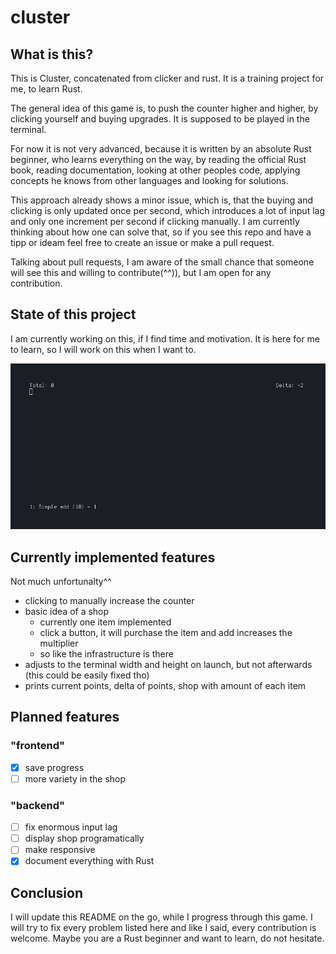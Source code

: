 # cluster

## What is this?

This is Cluster, concatenated from clicker and rust. It is a training project for me, to learn Rust.

The general idea of this game is, to push the counter higher and higher, by clicking yourself and buying upgrades. It is supposed to be played in the terminal.

For now it is not very advanced, because it is written by an absolute Rust beginner, who learns everything on the way, by reading the official Rust book, reading documentation, looking at other peoples code, applying concepts he knows from other languages and looking for solutions.

This approach already shows a minor issue, which is, that the buying and clicking is only updated once per second, which introduces a lot of input lag and only one increment per second if clicking manually. I am currently thinking about how one can solve that, so if you see this repo and have a tipp or ideam feel free to create an issue or make a pull request.

Talking about pull requests, I am aware of the small chance that someone will see this and willing to contribute(^^)), but I am open for any contribution.

## State of this project

I am currently working on this, if I find time and motivation. It is here for me to learn, so I will work on this when I want to.

!["Image of Cluster"](cluster-screen.png)

## Currently implemented features

Not much unfortunalty^^

* clicking to manually increase the counter
* basic idea of a shop
  * currently one item implemented
  * click a button, it will purchase the item and add increases the multiplier
  * so like the infrastructure is there
* adjusts to the terminal width and height on launch, but not afterwards (this could be easily fixed tho)
* prints current points, delta of points, shop with amount of each item

## Planned features

### "frontend"

* [x] save progress
* [ ] more variety in the shop

### "backend"

* [ ] fix enormous input lag
* [ ] display shop programatically
* [ ] make responsive
* [x] document everything with Rust

## Conclusion

I will update this README on the go, while I progress through this game. I will try to fix every problem listed here and like I said, every contribution is welcome. Maybe you are a Rust beginner and want to learn, do not hesitate.
